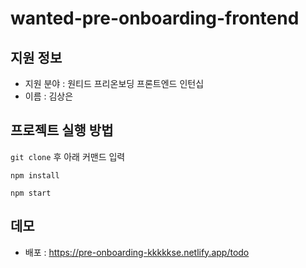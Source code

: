 # wanted-pre-onboarding-frontend

## 지원 정보 

- 지원 분야 : 원티드 프리온보딩 프론트엔드 인턴십
- 이름 : 김상은

## 프로젝트 실행 방법

`git clone` 후 아래 커맨드 입력

```
npm install

npm start
```

## 데모

- 배포 : https://pre-onboarding-kkkkkse.netlify.app/todo
